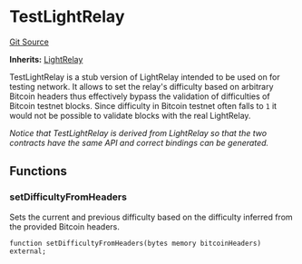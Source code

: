 # TestLightRelay
[Git Source](https://github.com/bob-collective/bob/blob/master/src/relay/TestLightRelay.sol)

**Inherits:**
[LightRelay](../../relay/LightRelay.sol/contract.LightRelay.md)

TestLightRelay is a stub version of LightRelay intended to be
used on for testing network. It allows to set the relay's
difficulty based on arbitrary Bitcoin headers thus effectively
bypass the validation of difficulties of Bitcoin testnet blocks.
Since difficulty in Bitcoin testnet often falls to `1` it would not
be possible to validate blocks with the real LightRelay.

*Notice that TestLightRelay is derived from LightRelay so that the two
contracts have the same API and correct bindings can be generated.*


## Functions
### setDifficultyFromHeaders

Sets the current and previous difficulty based on the difficulty
inferred from the provided Bitcoin headers.


```solidity
function setDifficultyFromHeaders(bytes memory bitcoinHeaders) external;
```

